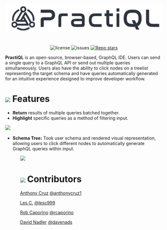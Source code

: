 <img src="./images/PractiQL-logodark.png">

#
<p align="center">
  <img alt="license" src="https://img.shields.io/github/license/oslabs-beta/PractiQL">
  <img alt="issues" src="https://img.shields.io/github/issues/oslabs-beta/PractiQL">
  <a href='https://github.com/oslabs-beta/PractiQL/stargazers'><img alt="Repo stars" src="https://img.shields.io/github/stars/oslabs-beta/PractiQL?logoColor=%2334495e&style=social"></a>
</p>


**PractiQL** is an open-source, browser-based, GraphQL IDE. Users can send a single query to a GraphQL API or send out multiple queries simultaneously. Users also have the ability to click nodes on a treelist representing the target schema and have queries automatically generated for an intuitive experience designed to improve developer workflow.


# <image width=30 align="center" src="./images/Logo-Dark.png"> **Features**
  
<ul>
  <li>
    <b>Return</b> results of multiple queries batched together.
  </li>
  <li>
    <b>Highlight</b> specific queries as a method of filtering input.
  </li>
</ul>
  <image width=500 src="./images/PractiQL-mq.gif">
  
 <ul>
    <li>
      <b>Schema Tree:</b> Took user schema and rendered visual representation, allowing users to click different nodes to automatically generate GraphQL queries within input.
    </li>
 <ul>
  
  <image width=500 src="./images/PractiQL-schemaTree.gif">
  
  
  
  
  
    
  
  
  
  
  
  
  
  # <image width=30 align="center" src="./images/Logo-Dark.png"> **Contributors**
  
  
[Anthony Cruz](linkedin.com/in/anthonycruz2) [@anthonycruz1](https://github.com/anthonycruz1)

[Les C.](linkedin.com/in/leschae) [@lesc999](https://github.com/lesc999)

[Rob Caporino](https://www.linkedin.com/in/rob-a-caporino/) [@rcaporino](https://github.com/rcaporino)

[David Nadler](https://www.linkedin.com/in/davenads/) [@davenads](https://github.com/Davenads)
  

